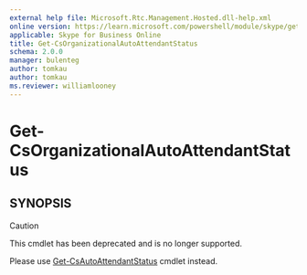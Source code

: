 ```yaml
---
external help file: Microsoft.Rtc.Management.Hosted.dll-help.xml
online version: https://learn.microsoft.com/powershell/module/skype/get-csorganizationalautoattendantstatus
applicable: Skype for Business Online
title: Get-CsOrganizationalAutoAttendantStatus
schema: 2.0.0
manager: bulenteg
author: tomkau
author: tomkau
ms.reviewer: williamlooney
---
```


# Get-CsOrganizationalAutoAttendantStatus

## SYNOPSIS
> [!CAUTION]
> This cmdlet has been deprecated and is no longer supported.
> 
> Please use [Get-CsAutoAttendantStatus](Get-CsAutoAttendantStatus.md) cmdlet instead.
